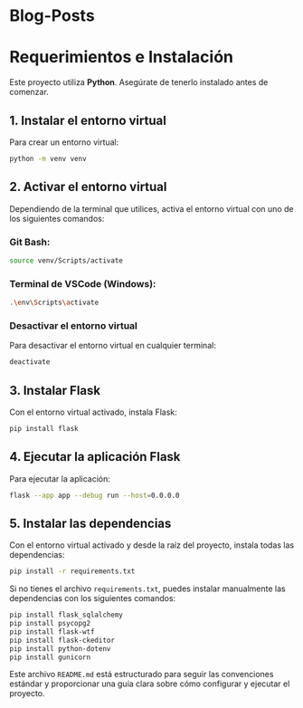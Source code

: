 # Blog-Posts
# Requerimientos e Instalación

Este proyecto utiliza **Python**. Asegúrate de tenerlo instalado antes de comenzar.

## 1. Instalar el entorno virtual

Para crear un entorno virtual:

```bash
python -m venv venv
```

## 2. Activar el entorno virtual

Dependiendo de la terminal que utilices, activa el entorno virtual con uno de los siguientes comandos:

### Git Bash:

```bash
source venv/Scripts/activate
```

### Terminal de VSCode (Windows):

```bash
.\env\Scripts\activate
```

### Desactivar el entorno virtual

Para desactivar el entorno virtual en cualquier terminal:

```bash
deactivate
```

## 3. Instalar Flask

Con el entorno virtual activado, instala Flask:

```bash
pip install flask
```

## 4. Ejecutar la aplicación Flask

Para ejecutar la aplicación:

```bash
flask --app app --debug run --host=0.0.0.0
```

## 5. Instalar las dependencias

Con el entorno virtual activado y desde la raíz del proyecto, instala todas las dependencias:

```bash
pip install -r requirements.txt
```

Si no tienes el archivo `requirements.txt`, puedes instalar manualmente las dependencias con los siguientes comandos:

```bash
pip install flask_sqlalchemy
pip install psycopg2
pip install flask-wtf
pip install flask-ckeditor
pip install python-dotenv
pip install gunicorn
```

Este archivo `README.md` está estructurado para seguir las convenciones estándar y proporcionar una guía clara sobre cómo configurar y ejecutar el proyecto.
